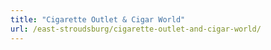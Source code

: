 ```yaml
---
title: "Cigarette Outlet & Cigar World"
url: /east-stroudsburg/cigarette-outlet-and-cigar-world/
---
```

